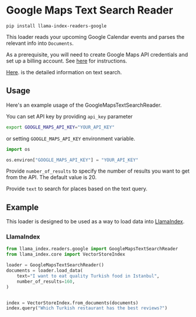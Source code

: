 # Google Maps Text Search Reader

`pip install llama-index-readers-google`

This loader reads your upcoming Google Calendar events and parses the relevant info into `Documents`.

As a prerequisite, you will need to create Google Maps API credentials and set up a billing account. See [here](https://developers.google.com/maps/gmp-get-started) for instructions.

[Here](https://developers.google.com/maps/documentation/places/web-service/text-search). is the detailed information on text search.

## Usage

Here's an example usage of the GoogleMapsTextSearchReader.

You can set API key by providing `api_key` parameter

```bash
export GOOGLE_MAPS_API_KEY="YOUR_API_KEY"
```

or setting `GOOGLE_MAPS_API_KEY` environment variable.

```python
import os

os.environ["GOOGLE_MAPS_API_KEY"] = "YOUR_API_KEY"
```

Provide `number_of_results` to specify the number of results you want to get from the API. The default value is 20.

Provide `text` to search for places based on the text query.

## Example

This loader is designed to be used as a way to load data into [LlamaIndex](https://github.com/run-llama/llama_index/tree/main/llama_index).

### LlamaIndex

```python
from llama_index.readers.google import GoogleMapsTextSearchReader
from llama_index.core import VectorStoreIndex

loader = GoogleMapsTextSearchReader()
documents = loader.load_data(
    text="I want to eat quality Turkish food in Istanbul",
    number_of_results=160,
)


index = VectorStoreIndex.from_documents(documents)
index.query("Which Turkish restaurant has the best reviews?")
```
